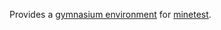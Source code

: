 Provides a [gymnasium environment](https://gymnasium.farama.org/index.html) for [minetest](https://github.com/Astera-org/minetest).

